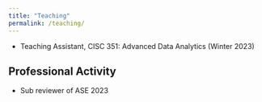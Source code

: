```yaml
---
title: "Teaching"
permalink: /teaching/
---
```


<ul>
	<li>
		Teaching Assistant, CISC 351: Advanced Data Analytics (Winter 2023)
	</li>
</ul>


## Professional Activity

<ul>
          <li> Sub reviewer of ASE 2023</li>

</ul>

